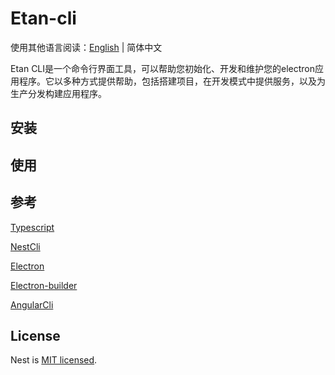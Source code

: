 # Etan-cli

使用其他语言阅读：[English](./README.md) | 简体中文

Etan CLI是一个命令行界面工具，可以帮助您初始化、开发和维护您的electron应用程序。它以多种方式提供帮助，包括搭建项目，在开发模式中提供服务，以及为生产分发构建应用程序。


## 安装



## 使用


## 参考

[Typescript](https://github.com/microsoft/TypeScript)

[NestCli](https://github.com/nestjs/nest-cli)

[Electron](https://github.com/electron/electron)

[Electron-builder](https://github.com/electron-userland/electron-builder)

[AngularCli](https://github.com/angular/angular-cli)


## License

Nest is [MIT licensed](LICENSE).